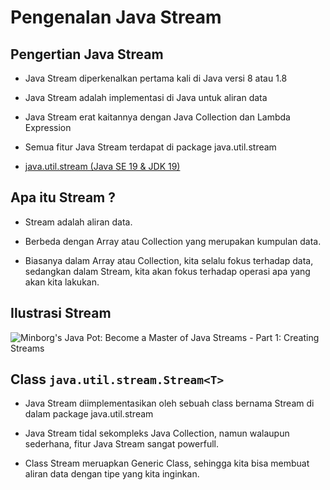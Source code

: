 # Pengenalan Java Stream

## Pengertian Java Stream

- Java Stream diperkenalkan pertama kali di Java versi 8 atau 1.8

- Java Stream adalah implementasi di Java untuk aliran data

- Java Stream erat kaitannya dengan Java Collection dan Lambda Expression

- Semua fitur Java Stream terdapat di package java.util.stream

- [java.util.stream (Java SE 19 &amp; JDK 19)](https://docs.oracle.com/en/java/javase/19/docs/api/java.base/java/util/stream/package-summary.html)

## Apa itu Stream ?

- Stream adalah aliran data.

- Berbeda dengan Array atau Collection yang merupakan kumpulan data.

- Biasanya dalam Array atau Collection, kita selalu fokus terhadap data, sedangkan dalam Stream, kita akan fokus terhadap operasi apa yang akan kita lakukan.

## Ilustrasi Stream

![Minborg's Java Pot: Become a Master of Java Streams - Part 1: Creating  Streams](F:\JAVA\01-MATERI\PZN-08-STREAM\assets\01-apa%20itu%20stream.png)

## Class `java.util.stream.Stream<T>`

- Java Stream diimplementasikan oleh sebuah class bernama Stream di dalam package java.util.stream

- Java Stream tidal sekompleks Java Collection, namun walaupun sederhana, fitur Java Stream sangat powerfull.

- Class Stream meruapkan Generic Class, sehingga kita bisa membuat aliran data dengan tipe yang kita inginkan.


